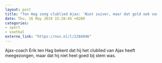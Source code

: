 ```yaml
---
layout: post
title: "Ten Hag zong clublied Ajax: 'Niet zuiver, maar dat gold ook voor anderen'"
date: Thu, 16 May 2019 15:28:45 +0200
categories: 
- sport 
- voetbal 
externe_link: "https://nos.nl/l/2284946"
---
```


Ajax-coach Erik ten Hag bekent dat hij het clublied van Ajax heeft meegezongen, maar dat hij niet heel goed bij stem was.
